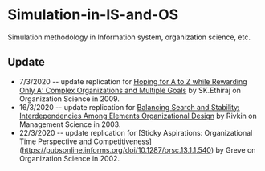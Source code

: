 # Simulation-in-IS-and-OS
Simulation methodology in Information system, organization science, etc. 
## Update  
* 7/3/2020 -- update replication for [Hoping for A to Z while Rewarding Only A: Complex Organizations and Multiple Goals](https://pubsonline.informs.org/doi/10.1287/orsc.1080.0358) by SK.Ethiraj on Organization Science in 2009.
* 16/3/2020 -- update replication for [Balancing Search and Stability: Interdependencies Among Elements Organizational Design](https://pubsonline.informs.org/doi/abs/10.1287/mnsc.49.3.290.12740?journalCode=mnsc) by Rivkin on Management Science in 2003. 
* 22/3/2020 -- update replication for [Sticky Aspirations: Organizational Time Perspective and Competitiveness] (https://pubsonline.informs.org/doi/10.1287/orsc.13.1.1.540) by Greve on Organization Science in 2002.
